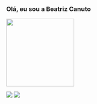 ### Olá, eu sou a Beatriz Canuto


<div align="left">
<a href="https://github.com/BeatrizCanuto"> 
<img height="180em" src="https://github-readme-stats.vercel.app/api/top-langs/?username=BeatrizCanuto&layout=compact&langs_count=7&theme=tokyonight"/>
</div>
  
          
    
  <a href = "mailto:contatobeatrizcanuto@gmail.com"><img src="https://img.shields.io/badge/-Gmail-%23333?style=for-the-badge&logo=gmail&logoColor=red" target="_blank"></a>
  <a href="https://www.linkedin.com/in/beatrizcanuto/" target="_blank"><img src="https://img.shields.io/badge/-LinkedIn-%230077B5?style=for-the-badge&logo=linkedin&logoColor=white" target="_blank"></a> 
  
</div>
